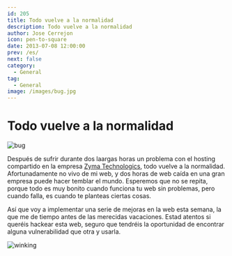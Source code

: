 ```yaml
---
id: 205
title: Todo vuelve a la normalidad
description: Todo vuelve a la normalidad
author: Jose Cerrejon
icon: pen-to-square
date: 2013-07-08 12:00:00
prev: /es/
next: false
category:
  - General
tag:
  - General
image: /images/bug.jpg
---
```


# Todo vuelve a la normalidad

![bug](/images/bug.jpg)

Después de sufrir durante dos laargas horas un problema con el hosting compartido en la empresa [Zyma Technologics](http://www.zyma.com/), todo vuelve a la normalidad. Afortunadamente no vivo de mi web, y dos horas de web caída en una gran empresa puede hacer temblar el mundo. Esperemos que no se repita, porque todo es muy bonito cuando funciona tu web sin problemas, pero cuando falla, es cuando te planteas ciertas cosas.

Así que voy a implementar una serie de mejoras en la web esta semana, la que me de tiempo antes de las merecidas vacaciones. Estad atentos si queréis hackear esta web, seguro que tendréis la oportunidad de encontrar alguna vulnerabilidad que otra y usarla.

![winking](/css/sm/winking_grinning.png)